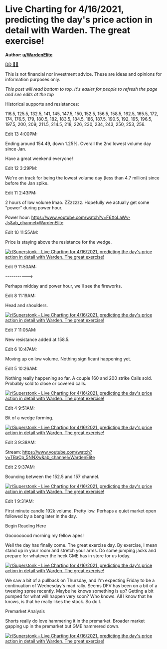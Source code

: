 Live Charting for 4/16/2021, predicting the day's price action in detail with Warden. The great exercise!
=========================================================================================================

**Author: [u/WardenElite](https://www.reddit.com/user/WardenElite/)**

[DD 👨‍🔬](https://www.reddit.com/r/Superstonk/search?q=flair_name%3A%22DD%20%F0%9F%91%A8%E2%80%8D%F0%9F%94%AC%22&restrict_sr=1)

This is not financial nor investment advice. These are ideas and opinions for information purposes only.

*This post will read bottom to top. It's easier for people to refresh the page and see edits at the top*

Historical supports and resistances:

116.5, 125.5, 132.5, 141, 145, 147.5, 150, 152.5, 156.5, 158.5, 162.5, 165.5, 172, 174, 176.5, 179, 180.5, 182, 183.5, 184.5, 186, 187.5, 190.5, 192, 195, 196.5, 197.5, 200, 209, 211.5, 214.5, 218, 226, 230, 234, 243, 250, 253, 256.

Edit 13 4:00PM:

Ending around 154.49, down 1.25%. Overall the 2nd lowest volume day since Jan.

Have a great weekend everyone!

Edit 12 3:29PM:

We're on track for being the lowest volume day (less than 4.7 million) since before the Jan spike.

Edit 11 2:43PM:

2 hours of low volume lmao. ZZzzzzz. Hopefully we actually get some "power" during power hour.

Power hour: <https://www.youtube.com/watch?v=F6XoLaWv-Js&ab_channel=WardenElite>

Edit 10 11:55AM:

Price is staying above the resistance for the wedge.

[![r/Superstonk - Live Charting for 4/16/2021, predicting the day's price action in detail with Warden. The great exercise!](https://preview.redd.it/8y73t0na5kt61.png?width=2150&format=png&auto=webp&s=04c962b0eb6669b2d8b237452590578c7122a852)](https://preview.redd.it/8y73t0na5kt61.png?width=2150&format=png&auto=webp&s=04c962b0eb6669b2d8b237452590578c7122a852)

Edit 9 11:50AM:

----------->

Perhaps midday and power hour, we'll see the fireworks.

Edit 8 11:19AM:

Head and shoulders.

[![r/Superstonk - Live Charting for 4/16/2021, predicting the day's price action in detail with Warden. The great exercise!](https://preview.redd.it/c3jo87mtyjt61.png?width=2144&format=png&auto=webp&s=944ae7271d498be8ab8f4f3e9aa66c36e19732a8)](https://preview.redd.it/c3jo87mtyjt61.png?width=2144&format=png&auto=webp&s=944ae7271d498be8ab8f4f3e9aa66c36e19732a8)

Edit 7 11:05AM:

New resistance added at 158.5.

Edit 6 10:47AM:

Moving up on low volume. Nothing significant happening yet.

Edit 5 10:26AM:

Nothing really happening so far. A couple 160 and 200 strike Calls sold. Probably sold to close or covered calls.

[![r/Superstonk - Live Charting for 4/16/2021, predicting the day's price action in detail with Warden. The great exercise!](https://preview.redd.it/px4bu3kepjt61.png?width=2487&format=png&auto=webp&s=cc8712f6144c0b52dc6377befa263ceffe7f0363)](https://preview.redd.it/px4bu3kepjt61.png?width=2487&format=png&auto=webp&s=cc8712f6144c0b52dc6377befa263ceffe7f0363)

Edit 4 9:51AM:

Bit of a wedge forming.

[![r/Superstonk - Live Charting for 4/16/2021, predicting the day's price action in detail with Warden. The great exercise!](https://preview.redd.it/mkck1yz3jjt61.png?width=2144&format=png&auto=webp&s=ca2a502082b3bdf07b1b5a46132ba41a1a033ce8)](https://preview.redd.it/mkck1yz3jjt61.png?width=2144&format=png&auto=webp&s=ca2a502082b3bdf07b1b5a46132ba41a1a033ce8)

Edit 3 9:38AM:

Stream: <https://www.youtube.com/watch?v=TBaCp_5NNXw&ab_channel=WardenElite>

Edit 2 9:37AM:

Bouncing between the 152.5 and 157 channel.

[![r/Superstonk - Live Charting for 4/16/2021, predicting the day's price action in detail with Warden. The great exercise!](https://preview.redd.it/nghqwkjogjt61.png?width=2131&format=png&auto=webp&s=7512ba6f2d50a2fbbe759b09fa006ca2be1e50eb)](https://preview.redd.it/nghqwkjogjt61.png?width=2131&format=png&auto=webp&s=7512ba6f2d50a2fbbe759b09fa006ca2be1e50eb)

Edit 1 9:31AM:

First minute candle 192k volume. Pretty low. Perhaps a quiet market open followed by a bang later in the day.

Begin Reading Here

Gooooooood morning my fellow apes!

Well the day has finally come. The great exercise day. By exercise, I mean stand up in your room and stretch your arms. Do some jumping jacks and prepare for whatever the heck GME has in store for us today.

[![r/Superstonk - Live Charting for 4/16/2021, predicting the day's price action in detail with Warden. The great exercise!](https://preview.redd.it/lsmav2yrdjt61.png?width=400&format=png&auto=webp&s=e20691500e537edf4c51a10d046a915d1b679a06)](https://preview.redd.it/lsmav2yrdjt61.png?width=400&format=png&auto=webp&s=e20691500e537edf4c51a10d046a915d1b679a06)

We saw a bit of a pullback on Thursday, and I'm expecting Friday to be a continuation of Wednesday's mad rally. Seems DFV has been on a bit of a tweeting spree recently. Maybe he knows something is up? Getting a bit pumped for what will happen very soon? Who knows. All I know that he knows, is that he really likes the stock. So do I.

Premarket Analysis

Shorts really do love hammering it in the premarket. Broader market gapping up in the premarket but GME hammered down.

[![r/Superstonk - Live Charting for 4/16/2021, predicting the day's price action in detail with Warden. The great exercise!](https://preview.redd.it/8xthzw5kdjt61.png?width=2132&format=png&auto=webp&s=b251aba105fec5146cd918cb98a9a1cca122b185)](https://preview.redd.it/8xthzw5kdjt61.png?width=2132&format=png&auto=webp&s=b251aba105fec5146cd918cb98a9a1cca122b185)
